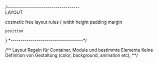 /*------------------------------------*\
  LAYOUT

  cosmetic free layout rules
  {
    width
    height
    padding
    margin

    position
  }
\*------------------------------------*/


/**
  Layout Regeln für Container, Module und bestimmte Elemente
  Keine Definition von Gestaltung (color, background, animation etc),
**/
